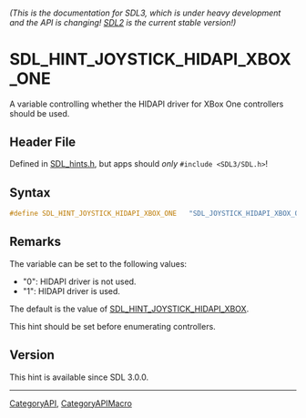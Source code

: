 ###### (This is the documentation for SDL3, which is under heavy development and the API is changing! [SDL2](https://wiki.libsdl.org/SDL2/) is the current stable version!)
# SDL_HINT_JOYSTICK_HIDAPI_XBOX_ONE

A variable controlling whether the HIDAPI driver for XBox One controllers should be used.

## Header File

Defined in [SDL_hints.h](https://github.com/libsdl-org/SDL/blob/main/include/SDL3/SDL_hints.h), but apps should _only_ `#include <SDL3/SDL.h>`!

## Syntax

```c
#define SDL_HINT_JOYSTICK_HIDAPI_XBOX_ONE   "SDL_JOYSTICK_HIDAPI_XBOX_ONE"
```

## Remarks

The variable can be set to the following values:

- "0": HIDAPI driver is not used.
- "1": HIDAPI driver is used.

The default is the value of
[SDL_HINT_JOYSTICK_HIDAPI_XBOX](SDL_HINT_JOYSTICK_HIDAPI_XBOX).

This hint should be set before enumerating controllers.

## Version

This hint is available since SDL 3.0.0.

----
[CategoryAPI](CategoryAPI), [CategoryAPIMacro](CategoryAPIMacro)

